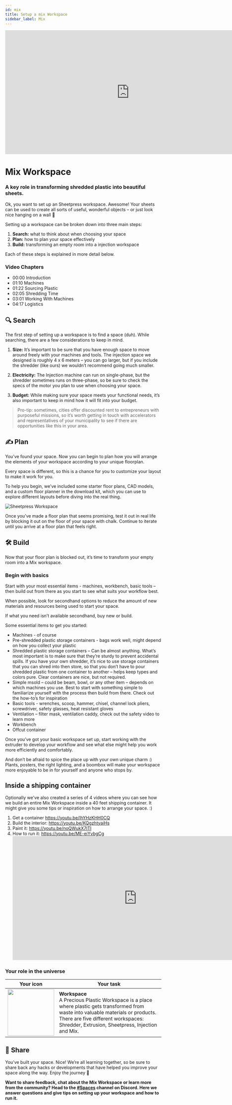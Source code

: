```yaml
---
id: mix
title: Setup a mix Workspace
sidebar_label: Mix
---
```


<div class="videocontainer">
  <iframe width="800" height="400" src="https://www.youtube.com/embed/RmN0d41399w" frameborder="0" allow="accelerometer; autoplay; encrypted-media; gyroscope; picture-in-picture" allowfullscreen></iframe>
</div>

<style>
:root {
  --highlight: #37b4a3;
  --hover: #37b4a3;
}
</style>

# Mix Workspace

<div class="videoChapters">
<div class="videoChaptersMain">

###  A key role in transforming shredded plastic into beautiful sheets.

Ok, you want to set up an Sheetpress workspace. Awesome! Your sheets can be used to create all sorts of useful, wonderful objects – or just look nice hanging on a wall 🙂

Setting up a workspace can be broken down into three main steps:

1. <b>Search:</b> what to think about when choosing your space
2. <b>Plan:</b> how to plan your space effectively
3. <b>Build:</b> transforming an empty room into a injection workspace

Each of these steps is explained in more detail below.

</div>
<div class="videoChaptersSidebar">

### Video Chapters

- 00:00 Introduction
- 01:10 Machines
- 01:22 Sourcing Plastic
- 02:05 Shredding Time
- 03:01 Working With Machines
- 04:17 Logistics

</div>
</div>

## 🔍 Search

The first step of setting up a workspace is to find a space (duh). While searching, there are a few considerations to keep in mind.

1. <b>Size:</b> It’s important to be sure that you have enough space to move around freely with your machines and tools. The injection space we designed is roughly 4 x 6 meters – you can go larger, but if you include the shredder (like ours) we wouldn’t recommend going much smaller.

2. <b>Electricity:</b> The Injection machine can run on single-phase, but the shredder sometimes runs on three-phase, so be sure to check the specs of the motor you plan to use when choosing your space.

3. <b>Budget:</b> While making sure your space meets your functional needs, it’s also important to keep in mind how it will fit into your budget.

> Pro-tip: sometimes, cities offer discounted rent to entrepreneurs with purposeful missions, so it’s worth getting in touch with accelerators and representatives of your municipality to see if there are opportunities like this in your area.


## ✍️ Plan

You’ve found your space. Now you can begin to plan how you will arrange the elements of your workspace according to your unique floorplan.

Every space is different, so this is a chance for you to customize your layout to make it work for you.

To help you begin, we’ve included some starter floor plans, CAD models, and a custom floor planner in the download kit, which you can use to explore different layouts before diving into the real thing.

![Sheetpress Workspace](assets/spaces_mix.jpg)

Once you’ve made a floor plan that seems promising, test it out in real life by blocking it out on the floor of your space with chalk. Continue to iterate until you arrive at a floor plan that feels right.

## 🛠 Build

Now that your floor plan is blocked out, it’s time to transform your empty room into a Mix workspace.

### Begin with basics

Start with your most essential items - machines, workbench, basic tools – then build out from there as you start to see what suits your workflow best.

When possible, look for secondhand options to reduce the amount of new materials and resources being used to start your space.

If what you need isn’t available secondhand, buy new or build.

Some essential items to get you started:

- Machines - of course
- Pre-shredded plastic storage containers - bags work well, might depend on how you collect your plastic
- Shredded plastic storage containers – Can be almost anything. What’s most important is to make sure that they’re sturdy to prevent accidental spills. If you have your own shredder, it’s nice to use storage containers that you can shred into then store, so that you don’t have to pour shredded plastic from one container to another – helps keep types and colors pure. Clear containers are nice, but not required.
- Simple msold – could be beam, bowl, or any other item – depends on which machines you use. Best to start with something simple to familiarize yourself with the process then build from there. Check out the how-to’s for inspiration
- Basic tools - wrenches, scoop, hammer, chisel, channel lock pliers, screwdriver, safety glasses, heat resistant gloves
- Ventilation – filter mask, ventilation caddy, check out the safety video to learn more
- Workbench
- Offcut container


Once you’ve got your basic workspace set up, start working with the extruder to develop your workflow and see what else might help you work more efficiently and comfortably.

And don’t be afraid to spice the place up with your own unique charm :) Plants, posters, the right lighting, and a boombox will make your workspace more enjoyable to be in for yourself and anyone who stops by.
## Inside a shipping container
Optionally we've also created a series of 4 videos where you can see how we build an entire Mix Workspace inside a 40 feet shipping container. It might give you some tips or inspiration on how to arrange your space. :)

1. Get a container https://youtu.be/IhYHzKHH0CQ
2. Build the interior: https://youtu.be/KQgzhtyaiHs
3. Paint it: https://youtu.be/noQWukX7lTI
4. How to run it:  https://youtu.be/ME-eiYvbgCg <iframe width="800" height="400" src="https://www.youtube.com/embed/IhYHzKHH0CQ" frameborder="0" allow="accelerometer; autoplay; encrypted-media; gyroscope; picture-in-picture" allowfullscreen mark="crwd-mark"></iframe>


### Your role in the universe
| Your icon                                                                         | Your task                                                                                                                                                                                                                          |
| --------------------------------------------------------------------------------- | ---------------------------------------------------------------------------------------------------------------------------------------------------------------------------------------------------------------------------------- |
| <img src="../assets/universe/badge-workspace.png" width="150" /> | __Workspace__ <br> A Precious Plastic Workspace is a place where plastic gets transformed from waste into valuable materials or products. There are five different workspaces: Shredder, Extrusion, Sheetpress, Injection and Mix. |

## 👋 Share

You’ve built your space. Nice! We’re all learning together, so be sure to share back any hacks or developments that have helped you improve your space along the way. Enjoy the journey 🙂

<b>Want to share feedback, chat about the Mix Workspace or learn more from the community? Head to the [#Spaces](https://discordapp.com/invite/p92s237) channel on Discord. Here we answer questions and give tips on setting up your workspace and how to run it.</b>